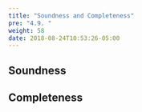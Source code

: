 ```yaml
---
title: "Soundness and Completeness"
pre: "4.9. "
weight: 58
date: 2018-08-24T10:53:26-05:00
---
```


## Soundness

## Completeness